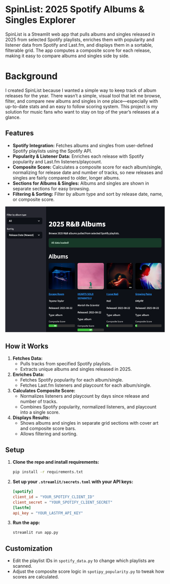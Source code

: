# SpinList: 2025 Spotify Albums & Singles Explorer

SpinList is a Streamlit web app that pulls albums and singles released in 2025 from selected Spotify playlists, enriches them with popularity and listener data from Spotify and Last.fm, and displays them in a sortable, filterable grid. The app computes a composite score for each release, making it easy to compare albums and singles side by side.

# Background

I created SpinList because I wanted a simple way to keep track of album releases for the year. There wasn’t a simple, visual tool that let me browse, filter, and compare new albums and singles in one place—especially with up-to-date stats and an easy to follow scoring system. This project is my solution for music fans who want to stay on top of the year’s releases at a glance.

## Features
- **Spotify Integration:** Fetches albums and singles from user-defined Spotify playlists using the Spotify API.
- **Popularity & Listener Data:** Enriches each release with Spotify popularity and Last.fm listeners/playcount.
- **Composite Score:** Calculates a composite score for each album/single, normalizing for release date and number of tracks, so new releases and singles are fairly compared to older, longer albums.
- **Sections for Albums & Singles:** Albums and singles are shown in separate sections for easy browsing.
- **Filtering & Sorting:** Filter by album type and sort by release date, name, or composite score.

![SpinList Screenshot](screenshot.png)

## How it Works
1. **Fetches Data:**
   - Pulls tracks from specified Spotify playlists.
   - Extracts unique albums and singles released in 2025.
2. **Enriches Data:**
   - Fetches Spotify popularity for each album/single.
   - Fetches Last.fm listeners and playcount for each album/single.
3. **Calculates Composite Score:**
   - Normalizes listeners and playcount by days since release and number of tracks.
   - Combines Spotify popularity, normalized listeners, and playcount into a single score.
4. **Displays Results:**
   - Shows albums and singles in separate grid sections with cover art and composite score bars.
   - Allows filtering and sorting.

## Setup
1. **Clone the repo and install requirements:**
   ```bash
   pip install -r requirements.txt
   ```
2. **Set up your `.streamlit/secrets.toml` with your API keys:**
   ```toml
   [spotify]
   client_id = "YOUR_SPOTIFY_CLIENT_ID"
   client_secret = "YOUR_SPOTIFY_CLIENT_SECRET"
   [lastfm]
   api_key = "YOUR_LASTFM_API_KEY"
   ```
3. **Run the app:**
   ```bash
   streamlit run app.py
   ```

## Customization
- Edit the playlist IDs in `spotify_data.py` to change which playlists are scanned.
- Adjust the composite score logic in `spotipy_popularity.py` to tweak how scores are calculated.

